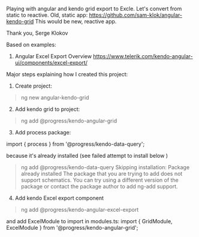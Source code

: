 Playing with angular and kendo grid export to Excle. 
Let's convert from static to reactive.
Old, static app: https://github.com/sam-klok/angular-kendo-grid
This would be new, reactive app. 

Thank you,
Serge Klokov

Based on examples:
1. Angular Excel Export Overview
https://www.telerik.com/kendo-angular-ui/components/excel-export/


Major steps explaining how I created this project:

1. Create project:
>ng new angular-kendo-grid

2. Add kendo grid to project:
>ng add @progress/kendo-angular-grid

3. Add process package:

import { process } from '@progress/kendo-data-query';

because it's already installed (see failed attempt to install below )

> ng add @progress/kendo-data-query
Skipping installation: Package already installed
The package that you are trying to add does not support schematics. You can try using a different version of the package or contact the package author to add ng-add support.


4. Add kendo Excel export component
> ng add @progress/kendo-angular-excel-export 

and add ExcelModule to import in modules.ts:
import { GridModule, ExcelModule } from '@progress/kendo-angular-grid';
